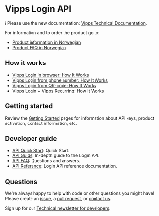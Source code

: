 <!-- START_METADATA
---
title: Introduction
sidebar_position: 1
hide_table_of_contents: true
pagination_next: null
pagination_prev: null
---
END_METADATA -->

# Vipps Login API

<!-- START_COMMENT -->

ℹ️ Please use the new documentation:
[Vipps Technical Documentation](https://vippsas.github.io/vipps-developer-docs/).

<!-- END_COMMENT -->

For information and to order the product go to:

* [Product information in Norwegian](https://www.vipps.no/produkter-og-tjenester/bedrift/innlogging-og-identifisering/logg-inn-med-vipps/)
* [Product FAQ in Norwegian](https://vipps.no/hjelp/vipps/vipps-logg-inn)

## How it works

* [Vipps Login in browser: How It Works](./vipps-login-api-howitworks.md)
* [Vipps Login from phone number: How It Works](./vipps-login-from-phone-number-api-howitworks.md)
* [Vipps Login from QR-code: How It Works](vipps-login-from-QR-api-howitworks.md)
* [Vipps Login + Vipps Recurring: How It Works](vipps-login-recurring-howitworks.md)

## Getting started

Review the
[Getting Started](https://github.com/vippsas/vipps-developers/blob/master/vipps-getting-started.md)
pages for information about API keys, product activation, contact information, etc.


## Developer guide

* [API Quick Start](vipps-login-api-quick-start.md): Quick Start.
* [API Guide](vipps-login-api.md): In-depth guide to the Login API.
* [API FAQ](vipps-login-api-faq.md): Questions and answers.
* [API Reference](https://vippsas.github.io/vipps-developer-docs/api/login): Login API reference documentation.

## Questions

We're always happy to help with code or other questions you might have!
Please create an [issue](https://github.com/vippsas/vipps-login-api/issues),
a [pull request](https://github.com/vippsas/vipps-login-api/pulls),
or [contact us](https://github.com/vippsas/vipps-developers/blob/master/contact.md).

Sign up for our [Technical newsletter for developers](https://github.com/vippsas/vipps-developers/tree/master/newsletters).
